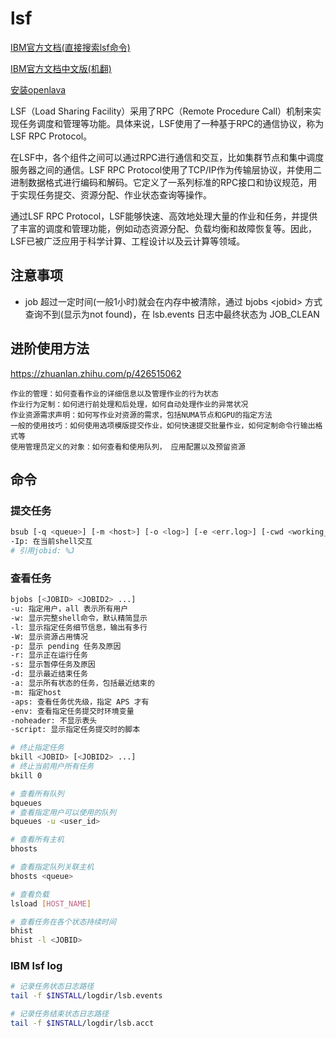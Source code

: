 
# lsf

[IBM官方文档(直接搜索lsf命令)](https://www.ibm.com/docs/en)

[IBM官方文档中文版(机翻)](https://www.ibm.com/docs/zh)

[安装openlava](https://www.cnblogs.com/alittlemc/p/16646098.html)

LSF（Load Sharing Facility）采用了RPC（Remote Procedure Call）机制来实现任务调度和管理等功能。具体来说，LSF使用了一种基于RPC的通信协议，称为LSF RPC Protocol。

在LSF中，各个组件之间可以通过RPC进行通信和交互，比如集群节点和集中调度服务器之间的通信。LSF RPC Protocol使用了TCP/IP作为传输层协议，并使用二进制数据格式进行编码和解码。它定义了一系列标准的RPC接口和协议规范，用于实现任务提交、资源分配、作业状态查询等操作。

通过LSF RPC Protocol，LSF能够快速、高效地处理大量的作业和任务，并提供了丰富的调度和管理功能，例如动态资源分配、负载均衡和故障恢复等。因此，LSF已被广泛应用于科学计算、工程设计以及云计算等领域。

## 注意事项

* job 超过一定时间(一般1小时)就会在内存中被清除，通过 bjobs \<jobid\> 方式查询不到(显示为not found)，在 lsb.events 日志中最终状态为 JOB_CLEAN

## 进阶使用方法

<https://zhuanlan.zhihu.com/p/426515062>

```text
作业的管理：如何查看作业的详细信息以及管理作业的行为状态
作业行为定制：如何进行前处理和后处理，如何自动处理作业的异常状况
作业资源需求声明：如何写作业对资源的需求，包括NUMA节点和GPU的指定方法
一般的使用技巧：如何使用选项模版提交作业，如何快速提交批量作业，如何定制命令行输出格式等
使用管理员定义的对象：如何查看和使用队列， 应用配置以及预留资源
```

## 命令

### 提交任务

```sh
bsub [-q <queue>] [-m <host>] [-o <log>] [-e <err.log>] [-cwd <working_directory>] <EXE>
-Ip: 在当前shell交互
# 引用jobid: %J
```

### 查看任务

```sh
bjobs [<JOBID> <JOBID2> ...]
-u: 指定用户，all 表示所有用户
-w: 显示完整shell命令，默认精简显示
-l: 显示指定任务细节信息，输出有多行
-W: 显示资源占用情况
-p: 显示 pending 任务及原因
-r: 显示正在运行任务
-s: 显示暂停任务及原因
-d: 显示最近结束任务
-a: 显示所有状态的任务，包括最近结束的
-m: 指定host
-aps: 查看任务优先级，指定 APS 才有
-env: 查看指定任务提交时环境变量
-noheader: 不显示表头
-script: 显示指定任务提交时的脚本
```

```sh
# 终止指定任务
bkill <JOBID> [<JOBID2> ...]
# 终止当前用户所有任务
bkill 0

# 查看所有队列
bqueues
# 查看指定用户可以使用的队列
bqueues -u <user_id>

# 查看所有主机
bhosts

# 查看指定队列关联主机
bhosts <queue>

# 查看负载
lsload [HOST_NAME]

# 查看任务在各个状态持续时间
bhist
bhist -l <JOBID>
```

### IBM lsf log

```sh
# 记录任务状态日志路径
tail -f $INSTALL/logdir/lsb.events

# 记录任务结束状态日志路径
tail -f $INSTALL/logdir/lsb.acct
```
